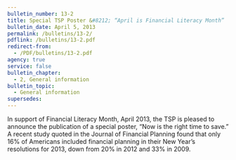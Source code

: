 ```yaml
---
bulletin_number: 13-2
title: Special TSP Poster &#8212; “April is Financial Literacy Month”
bulletin_date: April 5, 2013
permalink: /bulletins/13-2/
pdflink: /bulletins/13-2.pdf
redirect-from:
  - /PDF/bulletins/13-2.pdf
agency: true
service: false
bulletin_chapter:
  - 2, General information
bulletin_topic:
  - General information
supersedes:
---
```


In support of Financial Literacy Month, April 2013, the TSP is pleased to announce the publication of a special poster, “Now is the right time to save.” A recent study quoted in the Journal of Financial Planning found that only 16% of Americans included financial planning in their New Year’s resolutions for 2013, down from 20% in 2012 and 33% in 2009.
